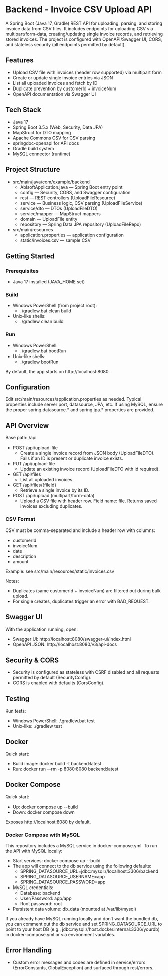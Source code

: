 # Backend - Invoice CSV Upload API

A Spring Boot (Java 17, Gradle) REST API for uploading, parsing, and storing invoice data from CSV files. It includes endpoints for uploading CSV via multipart/form-data, creating/updating single invoice records, and retrieving stored invoices. The project is configured with OpenAPI/Swagger UI, CORS, and stateless security (all endpoints permitted by default).

## Features
- Upload CSV file with invoices (header row supported) via multipart form
- Create or update single invoice entries via JSON
- List all uploaded invoices and fetch by ID
- Duplicate prevention by customerId + invoiceNum
- OpenAPI documentation via Swagger UI

## Tech Stack
- Java 17
- Spring Boot 3.5.x (Web, Security, Data JPA)
- MapStruct for DTO mapping
- Apache Commons CSV for CSV parsing
- springdoc-openapi for API docs
- Gradle build system
- MySQL connector (runtime)

## Project Structure
- src/main/java/com/example/backend
  - AblsoftApplication.java — Spring Boot entry point
  - config — Security, CORS, and Swagger configuration
  - rest — REST controllers (UploadFileResource)
  - service — Business logic, CSV parsing (UploadFileService)
  - service/dto — DTOs (UploadFileDTO)
  - service/mapper — MapStruct mappers
  - domain — UploadFile entity
  - repository — Spring Data JPA repository (UploadFileRepo)
- src/main/resources
  - application.properties — application configuration
  - static/invoices.csv — sample CSV

## Getting Started

### Prerequisites
- Java 17 installed (JAVA_HOME set)

### Build
- Windows PowerShell (from project root):
  - .\gradlew.bat clean build
- Unix-like shells:
  - ./gradlew clean build

### Run
- Windows PowerShell:
  - .\gradlew.bat bootRun
- Unix-like shells:
  - ./gradlew bootRun

By default, the app starts on http://localhost:8080.

## Configuration
Edit src/main/resources/application.properties as needed. Typical properties include server port, datasource, JPA, etc. If using MySQL, ensure the proper spring.datasource.* and spring.jpa.* properties are provided.

## API Overview
Base path: /api

- POST /api/upload-file
  - Create a single invoice record from JSON body (UploadFileDTO). Fails if an ID is present or duplicate invoice exists.
- PUT /api/upload-file
  - Update an existing invoice record (UploadFileDTO with id required).
- GET /api/files
  - List all uploaded invoices.
- GET /api/files/{fileId}
  - Retrieve a single invoice by its ID.
- POST /api/upload (multipart/form-data)
  - Upload a CSV file with header row. Field name: file. Returns saved invoices excluding duplicates.

### CSV Format
CSV must be comma-separated and include a header row with columns:
- customerId
- invoiceNum
- date
- description
- amount

Example: see src/main/resources/static/invoices.csv

Notes:
- Duplicates (same customerId + invoiceNum) are filtered out during bulk upload.
- For single creates, duplicates trigger an error with BAD_REQUEST.

## Swagger UI
With the application running, open:
- Swagger UI: http://localhost:8080/swagger-ui/index.html
- OpenAPI JSON: http://localhost:8080/v3/api-docs

## Security & CORS
- Security is configured as stateless with CSRF disabled and all requests permitted by default (SecurityConfig).
- CORS is enabled with defaults (CorsConfig).

## Testing
Run tests:
- Windows PowerShell: .\gradlew.bat test
- Unix-like: ./gradlew test

## Docker
Quick start:
- Build image: docker build -t backend:latest .
- Run: docker run --rm -p 8080:8080 backend:latest

## Docker Compose
Quick start:
- Up: docker compose up --build
- Down: docker compose down

Exposes http://localhost:8080 by default.

### Docker Compose with MySQL
This repository includes a MySQL service in docker-compose.yml. To run the API with MySQL locally:
- Start services: docker compose up --build
- The app will connect to the db service using the following defaults:
  - SPRING_DATASOURCE_URL=jdbc:mysql://localhost:3306/backend
  - SPRING_DATASOURCE_USERNAME=app
  - SPRING_DATASOURCE_PASSWORD=app
- MySQL credentials:
  - Database: backend
  - User/Password: app/app
  - Root password: root
- Persistent data volume: db_data (mounted at /var/lib/mysql)

If you already have MySQL running locally and don’t want the bundled db, you can comment out the db service and set SPRING_DATASOURCE_URL to point to your host DB (e.g., jdbc:mysql://host.docker.internal:3306/yourdb) in docker-compose.yml or via environment variables.

## Error Handling
- Custom error messages and codes are defined in service/errors (ErrorConstants, GlobalException) and surfaced through rest/errors.

